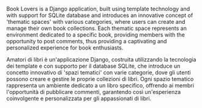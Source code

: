Book Lovers is a Django application, built using template technology and with support for SQLite database and introduces an innovative concept of 'thematic spaces' with various categories, where users can create and manage their own book collections. Each thematic space represents an environment dedicated to a specific book, providing members with the opportunity to post comments, thus providing a captivating and personalized experience for book enthusiasts.

Amatori di libri è un'applicazione Django, costruita utilizzando la tecnologia dei template e con supporto per il database SQLite, che introduce un concetto innovativo di 'spazi tematici' con varie categorie, dove gli utenti possono creare e gestire le proprie collezioni di libri. Ogni spazio tematico rappresenta un ambiente dedicato a un libro specifico, offrendo ai membri l'opportunità di pubblicare commenti, garantendo così un'esperienza coinvolgente e personalizzata per gli appassionati di libri.